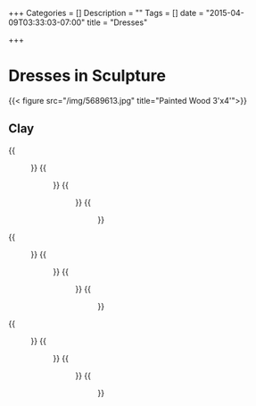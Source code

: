 +++
Categories = []
Description = ""
Tags = []
date = "2015-04-09T03:33:03-07:00"
title = "Dresses"

+++

# Dresses in Sculpture

<div class="center-contents img-inline">
        {{< figure src="/img/5689613.jpg" title="Painted Wood 3'x4'">}}
</div>

## Clay
<div class="center img-inline thumbnails">
    {{<figure src="/img/_2957172.jpg" link="/img/_2957172_orig.jpg">}}
    {{<figure src="/img/_545781.jpg" link="/img/_545781_orig.jpg">}}
    {{<figure src="/img/_2296694.jpg" link="/img/_2296694_orig.jpg">}}
    {{<figure src="/img/_4826868.jpg" link="/img/_4826868_orig.jpg">}}
</div>
<div class="center img-inline thumbnails">
    {{<figure src="/img/_7248442.jpg" link="/img/_7248442_orig.jpg">}}
    {{<figure src="/img/_5749247.jpg" link="/img/_5749247_orig.jpg">}}
    {{<figure src="/img/_9429581.jpg" link="/img/_9429581_orig.jpg">}}
    {{<figure src="/img/_7888757.jpg" link="/img/_7888757_orig.jpg">}}
</div>
<div class="center img-inline thumbnails">
    {{<figure src="/img/_6333825.jpg" link="/img/_6333825_orig.jpg">}}
    {{<figure src="/img/_8658837.jpg" link="/img/_8658837_orig.jpg">}}
    {{<figure src="/img/_9286092.jpg" link="/img/_9286092_orig.jpg">}}
    {{<figure src="/img/_1245177.jpg" link="/img/_1245177_orig.jpg">}}
</div>

